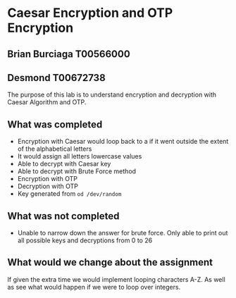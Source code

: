 # Caesar Encryption and OTP Encryption

## Brian Burciaga T00566000
## Desmond T00672738

The purpose of this lab is to understand encryption and decryption
with Caesar Algorithm and OTP. 


## What was completed

- Encryption with Caesar would loop back to a if it went outside
the extent of the alphabetical letters
- It would assign all letters lowercase values
- Able to decrypt with Caesar key
- Able to decrypt with Brute Force method
- Encryption with OTP
- Decryption with OTP
- Key generated from `od /dev/random`

## What was not completed

- Unable to narrow down the answer for brute force. Only able to 
print out all possible keys and decryptions from 0 to 26

## What would we change about the assignment

If given the extra time we would implement looping characters A-Z.
As well as see what would happen if we were to loop over integers.
